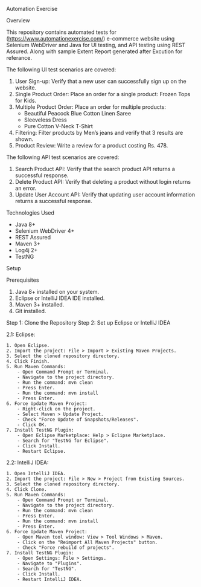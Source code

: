 Automation Exercise


Overview


This repository contains automated tests for (https://www.automationexercise.com/) e-commerce website using Selenium WebDriver and Java for UI testing, and API testing using REST Assured. 
Along with sample Extent Report generated after Excution for referance.

The following UI test scenarios are covered:
1. User Sign-up: Verify that a new user can successfully sign up on the website.
2. Single Product Order: Place an order for a single product: Frozen Tops for Kids.
3. Multiple Product Order: Place an order for multiple products:
    - Beautiful Peacock Blue Cotton Linen Saree
    - Sleeveless Dress
    - Pure Cotton V-Neck T-Shirt
4. Filtering: Filter products by Men’s jeans and verify that 3 results are shown.
5. Product Review: Write a review for a product costing Rs. 478.


The following API test scenarios are covered:
1. Search Product API: Verify that the search product API returns a successful response.
2. Delete Product API: Verify that deleting a product without login returns an error.
3. Update User Account API: Verify that updating user account information returns a successful response.


Technologies Used


- Java 8+
- Selenium WebDriver 4+
- REST Assured
- Maven 3+
- Log4j 2+
- TestNG


Setup

Prerequisites
1. Java 8+ installed on your system.
2. Eclipse or IntelliJ IDEA IDE installed.
3. Maven 3+ installed.
4. Git installed.


Step 1: Clone the Repository
Step 2: Set up Eclipse or IntelliJ IDEA

  2.1: Eclipse:

    1. Open Eclipse.
    2. Import the project: File > Import > Existing Maven Projects.
    3. Select the cloned repository directory.
    4. Click Finish.
    5. Run Maven Commands:
        - Open Command Prompt or Terminal.
        - Navigate to the project directory.
        - Run the command: mvn clean
        - Press Enter.
        - Run the command: mvn install
        - Press Enter.
    6. Force Update Maven Project:
        - Right-click on the project.
        - Select Maven > Update Project.
        - Check "Force Update of Snapshots/Releases".
        - Click OK.
    7. Install TestNG Plugin:
        - Open Eclipse Marketplace: Help > Eclipse Marketplace.
        - Search for "TestNG for Eclipse".
        - Click Install.
        - Restart Eclipse.


  2.2: IntelliJ IDEA:

    1. Open IntelliJ IDEA.
    2. Import the project: File > New > Project from Existing Sources.
    3. Select the cloned repository directory.
    4. Click Clone.
    5. Run Maven Commands:
        - Open Command Prompt or Terminal.
        - Navigate to the project directory.
        - Run the command: mvn clean
        - Press Enter.
        - Run the command: mvn install
        - Press Enter.
    6. Force Update Maven Project:
        - Open Maven tool window: View > Tool Windows > Maven.
        - Click on the "Reimport All Maven Projects" button.
        - Check "Force rebuild of projects".
    7. Install TestNG Plugin:
        - Open Settings: File > Settings.
        - Navigate to "Plugins".
        - Search for "TestNG".
        - Click Install.
        - Restart IntelliJ IDEA.






